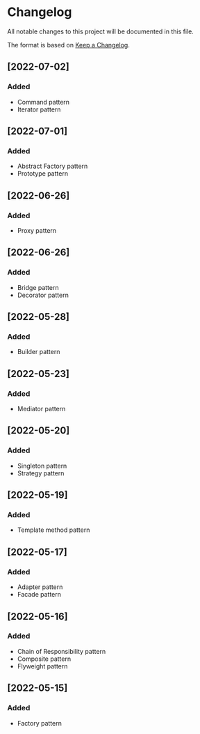 # Changelog

All notable changes to this project will be documented in this file.

The format is based on [Keep a Changelog](https://keepachangelog.com/en/1.0.0/).


## [2022-07-02]

### Added

- Command pattern
- Iterator pattern


## [2022-07-01]

### Added

- Abstract Factory pattern
- Prototype pattern


## [2022-06-26]

### Added

- Proxy pattern


## [2022-06-26]

### Added

- Bridge pattern
- Decorator pattern


## [2022-05-28]

### Added

- Builder pattern


## [2022-05-23]

### Added

- Mediator pattern


## [2022-05-20]

### Added

- Singleton pattern
- Strategy pattern


## [2022-05-19]

### Added

- Template method pattern


## [2022-05-17]

### Added

- Adapter pattern
- Facade pattern


## [2022-05-16]

### Added

- Chain of Responsibility pattern
- Composite pattern
- Flyweight pattern


## [2022-05-15]

### Added

- Factory pattern
